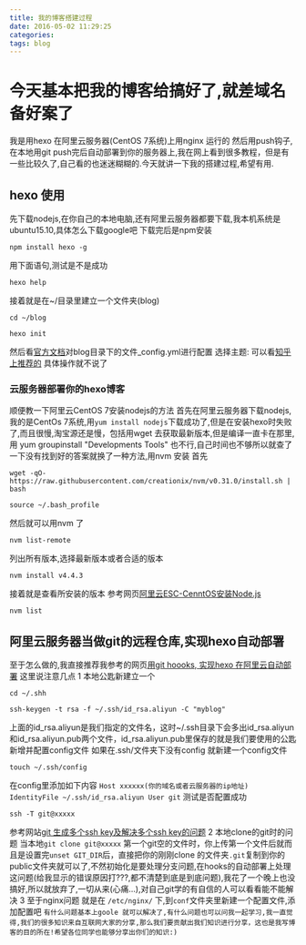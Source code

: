 ```yaml
---
title: 我的博客搭建过程
date: 2016-05-02 11:29:25
categories:
tags: blog
---
```

# 今天基本把我的博客给搞好了,就差域名备好案了
我是用hexo 在阿里云服务器(CentOS 7系统)上用nginx 运行的 然后用push钩子,在本地用git push完后自动部署到你的服务器上,我在网上看到很多教程，但是有一些比较久了,自己看的也迷迷糊糊的.今天就讲一下我的搭建过程,希望有用.
## hexo 使用
先下载nodejs,在你自己的本地电脑,还有阿里云服务器都要下载,我本机系统是ubuntu15.10,具体怎么下载google吧
下载完后是npm安装
```
npm install hexo -g
```
用下面语句,测试是不是成功
```
hexo help
```
接着就是在~/目录里建立一个文件夹(blog)
```
cd ~/blog
```
```
hexo init
```
<!--more-->
然后看[官方文档](https://hexo.io/zh-cn/docs/)对blog目录下的文件_config.yml进行配置
选择主题:
可以看[知乎上推荐的](https://www.zhihu.com/question/24422335)
具体操作就不说了
### 云服务器部署你的hexo博客
顺便教一下阿里云CentOS 7安装nodejs的方法
首先在阿里云服务器下载nodejs,我的是CentOs 7系统,用`yum install nodejs`下载成功了,但是在安装hexo时失败了,而且很慢,淘宝源还是慢，包括用wget 去获取最新版本,但是编译一直卡在那里,用 yum groupinstall "Developments Tools" 也不行,自己时间也不够所以就查了一下没有找到好的答案就换了一种方法,用nvm 安装
首先
```
wget -qO- https://raw.githubusercontent.com/creationix/nvm/v0.31.0/install.sh | bash
```
```
source ~/.bash_profile
```
然后就可以用nvm 了
```
nvm list-remote
```
列出所有版本,选择最新版本或者合适的版本
```
nvm install v4.4.3
```
接着就是查看所安装的版本
参考网页[阿里云ESC-CenntOS安装Node.js](https://www.janecc.com/ecs-centos-node-js-v4-2-6.html)
```
nvm list
```
## 阿里云服务器当做git的远程仓库,实现hexo自动部署
至于怎么做的,我直接推荐我参考的网页[用git hoooks, 实现hexo 在阿里云自动部署](http://www.imys.net/20160303/hexo-nginx-auto-deploy.html)
这里说注意几点
1 本地公匙新建立一个
```
cd ~/.shh
```
```
ssh-keygen -t rsa -f ~/.ssh/id_rsa.aliyun -C "myblog"
```
上面的id_rsa.aliyun是我们指定的文件名，这时~/.ssh目录下会多出id_rsa.aliyun和id_rsa.aliyun.pub两个文件，id_rsa.aliyun.pub里保存的就是我们要使用的公匙
新增并配置config文件
如果在.ssh/文件夹下没有config
就新建一个config文件
```
touch ~/.ssh/config
```
在config里添加如下内容
`
Host xxxxxx(你的域名或者云服务器的ip地址)
    IdentityFile ~/.ssh/id_rsa.aliyun
	    User git
`
测试是否配置成功
```
ssh -T git@xxxxx
```
参考网站[git 生成多个ssh key及解决多个ssh key的问题](http://riny.net/2014/git-ssh-key/)
2 本地clone的git时的问题
当本地`git clone git@xxxxx` 第一个git空的文件时，你上传第一个文件后就而且是设置完`unset GIT_DIR`后，直接把你的刚刚clone 的文件夹` .git `复制到你的public文件夹就可以了,不然初始化是要处理分支问题,在hooks的自动部署上处理这问题(给我显示的错误原因打???,都不清楚到底是到底问题),我花了一个晚上也没搞好,所以就放弃了,一切从来(心痛...),对自己git学的有自信的人可以看看能不能解决
3 至于nginx问题
就是在 `/etc/nginx/` 下,到`conf`文件夹里新建一个配置文件,添加配置吧
`
有什么问题基本上goole 就可以解决了,有什么问题也可以问我一起学习,我一直觉得,我们的很多知识来自互联网大家的分享,那么我们要贡献出我们知识进行分享，这也是我写博客的目的所在!希望各位同学也能够分享出你们的知识:)
`
